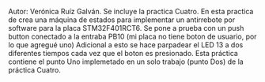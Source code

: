 Autor: Verónica Ruíz Galván.
Se incluye la practica Cuatro.
En esta practica de crea una máquina de estados para implementar un antirrebote por software para la placa STM32F401RCT6.
Se pone a prueba con un push button conectado a la entraba PB10 (mi placa no tiene boton de usuario, por lo que agregué uno)
Adicional a esto se hace parpadear el LED 13 a dos diferentes tiempos cada vez que el boton es presionado.
Esta práctica contiene el punto Uno  implemetado en un solo trabajo (punto Dos) de la práctica Cuatro.
